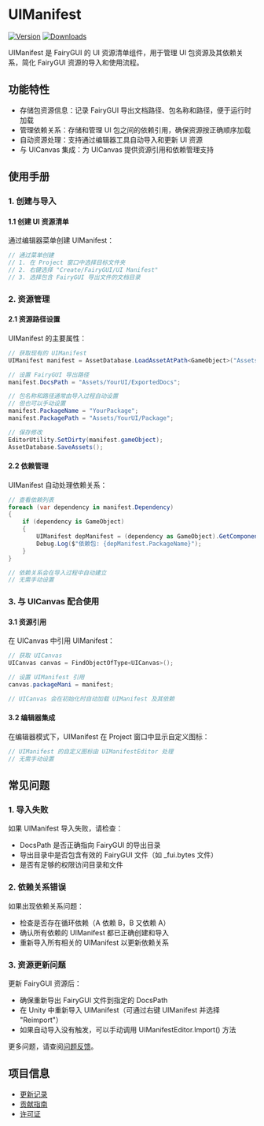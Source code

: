 # UIManifest

[![Version](https://img.shields.io/github/package-json/v/eframework-org/U3D.FGUI)](https://github.com/eframework-org/U3D.FGUI)
[![Downloads](https://img.shields.io/github/downloads/eframework-org/U3D.FGUI/total)](https://github.com/eframework-org/U3D.FGUI/releases)  

UIManifest 是 FairyGUI 的 UI 资源清单组件，用于管理 UI 包资源及其依赖关系，简化 FairyGUI 资源的导入和使用流程。

## 功能特性

- 存储包资源信息：记录 FairyGUI 导出文档路径、包名称和路径，便于运行时加载
- 管理依赖关系：存储和管理 UI 包之间的依赖引用，确保资源按正确顺序加载
- 自动资源处理：支持通过编辑器工具自动导入和更新 UI 资源
- 与 UICanvas 集成：为 UICanvas 提供资源引用和依赖管理支持

## 使用手册

### 1. 创建与导入

#### 1.1 创建 UI 资源清单

通过编辑器菜单创建 UIManifest：

```csharp
// 通过菜单创建
// 1. 在 Project 窗口中选择目标文件夹
// 2. 右键选择 "Create/FairyGUI/UI Manifest"
// 3. 选择包含 FairyGUI 导出文件的文档目录
```

### 2. 资源管理

#### 2.1 资源路径设置

UIManifest 的主要属性：

```csharp
// 获取现有的 UIManifest
UIManifest manifest = AssetDatabase.LoadAssetAtPath<GameObject>("Assets/YourUI/Package.prefab").GetComponent<UIManifest>();

// 设置 FairyGUI 导出路径
manifest.DocsPath = "Assets/YourUI/ExportedDocs";

// 包名称和路径通常由导入过程自动设置
// 但也可以手动设置
manifest.PackageName = "YourPackage";
manifest.PackagePath = "Assets/YourUI/Package";

// 保存修改
EditorUtility.SetDirty(manifest.gameObject);
AssetDatabase.SaveAssets();
```

#### 2.2 依赖管理

UIManifest 自动处理依赖关系：

```csharp
// 查看依赖列表
foreach (var dependency in manifest.Dependency)
{
    if (dependency is GameObject)
    {
        UIManifest depManifest = (dependency as GameObject).GetComponent<UIManifest>();
        Debug.Log($"依赖包: {depManifest.PackageName}");
    }
}

// 依赖关系会在导入过程中自动建立
// 无需手动设置
```

### 3. 与 UICanvas 配合使用

#### 3.1 资源引用

在 UICanvas 中引用 UIManifest：

```csharp
// 获取 UICanvas
UICanvas canvas = FindObjectOfType<UICanvas>();

// 设置 UIManifest 引用
canvas.packageMani = manifest;

// UICanvas 会在初始化时自动加载 UIManifest 及其依赖
```

#### 3.2 编辑器集成

在编辑器模式下，UIManifest 在 Project 窗口中显示自定义图标：

```csharp
// UIManifest 的自定义图标由 UIManifestEditor 处理
// 无需手动设置
```

## 常见问题

### 1. 导入失败

如果 UIManifest 导入失败，请检查：
- DocsPath 是否正确指向 FairyGUI 的导出目录
- 导出目录中是否包含有效的 FairyGUI 文件（如 _fui.bytes 文件）
- 是否有足够的权限访问目录和文件

### 2. 依赖关系错误

如果出现依赖关系问题：
- 检查是否存在循环依赖（A 依赖 B，B 又依赖 A）
- 确认所有依赖的 UIManifest 都已正确创建和导入
- 重新导入所有相关的 UIManifest 以更新依赖关系

### 3. 资源更新问题

更新 FairyGUI 资源后：
- 确保重新导出 FairyGUI 文件到指定的 DocsPath
- 在 Unity 中重新导入 UIManifest（可通过右键 UIManifest 并选择 "Reimport"）
- 如果自动导入没有触发，可以手动调用 UIManifestEditor.Import() 方法

更多问题，请查阅[问题反馈](../CONTRIBUTING.md#问题反馈)。

## 项目信息

- [更新记录](../CHANGELOG.md)
- [贡献指南](../CONTRIBUTING.md)
- [许可证](../LICENSE.md)
